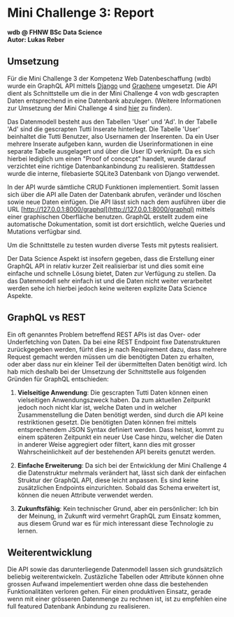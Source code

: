# Mini Challenge 3: Report

**wdb @ FHNW BSc Data Science** \
**Autor: Lukas Reber**

## Umsetzung

Für die Mini Challenge 3 der Kompetenz Web Datenbeschaffung (wdb) wurde ein GraphQL API mittels [Django](https://www.djangoproject.com) und [Graphene](https://graphene-python.org) umgesetzt. Die API dient als Schnittstelle um die in der Mini Challenge 4 von wdb gescrapten Daten entsprechend in eine Datenbank abzulegen. (Weitere Informationen zur Umsetzung der Mini Challenge 4 sind [hier](https://github.com/lukasreber/wdb_scraper) zu finden).

Das Datenmodell besteht aus den Tabellen 'User' und 'Ad'. In der Tabelle 'Ad' sind die gescrapten Tutti Inserate hinterlegt. Die Tabelle 'User' beinhaltet die Tutti Benutzer, also Usernamen der Inserenten. Da ein User mehrere Inserate aufgeben kann, wurden die Userinformationen in eine separate Tabelle ausgelagert und über die User ID verknüpft. Da es sich hierbei lediglich um einen "Proof of concecpt" handelt, wurde darauf verzichtet eine richtige Datenbankanbindung zu realisieren. Stattdessen wurde die interne, filebasierte SQLite3 Datenbank von Django verwendet.

In der API wurde sämtliche CRUD Funktionen implementiert. Somit lassen sich über die API alle Daten der Datenbank abrufen, veränder und löschen sowie neue Daten einfügen. Die API lässt sich nach dem ausführen über die URL [http://127.0.0.1:8000/graphql](http://127.0.0.1:8000/graphql) mittels einer graphischen Oberfläche benutzen. GraphQL erstellt zudem eine automatische Dokumentation, somit ist dort ersichtlich, welche Queries und Mutations verfügbar sind.

Um die Schnittstelle zu testen wurden diverse Tests mit pytests realisiert.

Der Data Science Aspekt ist insofern gegeben, dass die Erstellung einer GraphQL API in relativ kurzer Zeit realisierbar ist und dies somit eine einfache und schnelle Lösung bietet, Daten zur Verfügung zu stellen. Da das Datenmodell sehr einfach ist und die Daten nicht weiter verarbeitet werden sehe ich hierbei jedoch keine weiteren explizite Data Science Aspekte.

## GraphQL vs REST

Ein oft genanntes Problem betreffend REST APIs ist das Over- oder Underfetching von Daten. Da bei eine REST Endpoint fixe Datenstrukturen zurückgegeben werden, fürht dies je nach Requirement dazu, dass mehrere Request gemacht werden müssen um die benötigten Daten zu erhalten, oder aber dass nur ein kleiner Teil der übermittelten Daten benötigt wird. Ich hab mich deshalb bei der Umsetzung der Schnittstelle aus folgenden Gründen für GraphQL entschieden:

1. **Vielseitige Anwendung**: Die gescrapten Tutti Daten können einen vielseitigen Anwendungszweck haben. Da zum aktuellen Zeitpunkt jedoch noch nicht klar ist, welche Daten und in welcher Zusammenstellung die Daten benötigt werden, sind durch die API keine restriktionen gesetzt. Die benötigten Daten können frei mittels entsprechendem JSON Syntax definiert werden. Dass heisst, kommt zu einem späteren Zeitpunkt ein neuer Use Case hinzu, welcher die Daten in anderer Weise aggregiert oder filtert, kann dies mit grosser Wahrscheinlichkeit auf der bestehenden API bereits genutzt werden.

2. **Einfache Erweiterung**: Da sich bei der Entwicklung der Mini Challenge 4 die Datenstruktur mehrmals verändert hat, lässt sich dank der einfachen Struktur der GraphQL API, diese leicht anpassen. Es sind keine zusätzlichen Endpoints einzurichten. Sobald das Schema erweitert ist, können die neuen Attribute verwendet werden.

3. **Zukunftsfähig**: Kein technischer Grund, aber ein persönlicher: Ich bin der Meinung, in Zukunft wird vermehrt GraphQL zum Einsatz kommen, aus diesem Grund war es für mich interessant diese Technologie zu lernen.

## Weiterentwicklung

Die API sowie das darunterliegende Datenmodell lassen sich grundsätzlich beliebig weiterentwickeln. Zustäzliche Tabellen oder Attribute können ohne grossen Aufwand impelementiert werden ohne dass die bestehenden Funktionalitäten verloren gehen. Für einen produktiven Einsatz, gerade wenn mit einer grösseren Datenmenge zu rechnen ist, ist zu empfehlen eine full featured Datenbank Anbindung zu realisieren.
